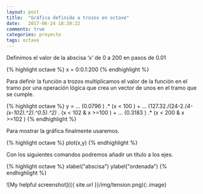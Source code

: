 ```yaml
---
layout: post
title:  "Gráfica definida a trozos en octave"
date:   2017-06-24 18:39:22
comments: true
categories: proyecto
tags: octave
---
```


Definimos el valor de la abscisa ‘x’ de 0 a 200 en pasos de 0.01

{% highlight octave %}
x = 0:0.1:200
{% endhighlight %}

Para definir la función a trozos multiplicamos el valor de la función en el tramo por una operación lógica que crea un vector de unos en el tramo que se cumple.

{% highlight octave %}
y = ...
  (0.0796                                ) .* (x < 100           ) + ...
  (127.32./(24-2.*(4-(x-102).^2).^0.5).^2) .* (x < 102 & x >=100 ) + ...
  (0.3183                                ) .* (x < 200 & x >=102 ) 
  {% endhighlight %}

Para mostrar la gráfica finalmente usaremos.

{% highlight octave %}
plot(x,y)
{% endhighlight %}

Con los siguientes comandos podremos añadir un título a los ejes.

{% highlight octave %}
xlabel("abscisa")
ylabel("ordenada")
{% endhighlight %}

![My helpful screenshot]({{ site.url }}/img/tension.png){:.image}